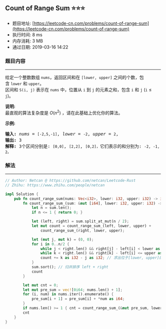 ## Count of Range Sum :star::star::star:
- 题目地址: [https://leetcode-cn.com/problems/count-of-range-sum](https://leetcode-cn.com/problems/count-of-range-sum)
- 执行时间: 8 ms 
- 内存消耗: 3 MB
- 通过日期: 2019-03-16 14:22

### 题目内容
---
<p>给定一个整数数组 <code>nums</code>，返回区间和在 <code>[lower, upper]</code> 之间的个数，包含 <code>lower</code> 和 <code>upper</code>。<br>
区间和 <code>S(i, j)</code> 表示在 <code>nums</code> 中，位置从 <code>i</code> 到 <code>j</code> 的元素之和，包含 <code>i</code> 和 <code>j</code> (<code>i</code> ≤ <code>j</code>)。</p>

<p><strong>说明:</strong><br>
最直观的算法复杂度是 <em>O</em>(<em>n</em><sup>2</sup>) ，请在此基础上优化你的算法。</p>

<p><strong>示例:</strong></p>

<pre><strong>输入: </strong><em>nums</em> = <code>[-2,5,-1]</code>, <em>lower</em> = <code>-2</code>, <em>upper</em> = <code>2</code>,
<strong>输出: </strong>3 
<strong>解释: </strong>3个区间分别是: <code>[0,0]</code>, <code>[2,2]</code>, <code>[0,2]，</code>它们表示的和分别为: <code>-2, -1, 2。</code>
</pre>


### 解法
---
```rust
// Author: Netcan @ https://github.com/netcan/Leetcode-Rust
// Zhihu: https://www.zhihu.com/people/netcan

impl Solution {
    pub fn count_range_sum(nums: Vec<i32>, lower: i32, upper: i32) -> i32 {
        fn count_range_sum_(sum: &mut [i64], lower: i32, upper: i32) -> i32 {
            let n = sum.len();
            if n <= 1 { return 0; }

            let (left, right) = sum.split_at_mut(n / 2);
            let mut count = count_range_sum_(left, lower, upper) +
                count_range_sum_(right, lower, upper);

            let (mut j, mut k) = (0, 0);
            for i in 0..n/2 {
                while j < right.len() && right[j] - left[i] < lower as i64 { j += 1; }
                while k < right.len() && right[k] - left[i] <= upper as i64 { k += 1; }
                count += k as i32 - j as i32; // 求出位于[lower, upper]的个数
            }
            sum.sort(); // 归并排序 left + right
            count
        }

        let mut cnt = 0;
        let mut pre_sum = vec![0i64; nums.len() + 1];
        for (i, num) in nums.iter().enumerate() {
            pre_sum[i + 1] = pre_sum[i] + *num as i64;
        }
        if nums.len() >= 1 { cnt = count_range_sum_(&mut pre_sum, lower, upper); }
        cnt
    }
}

```